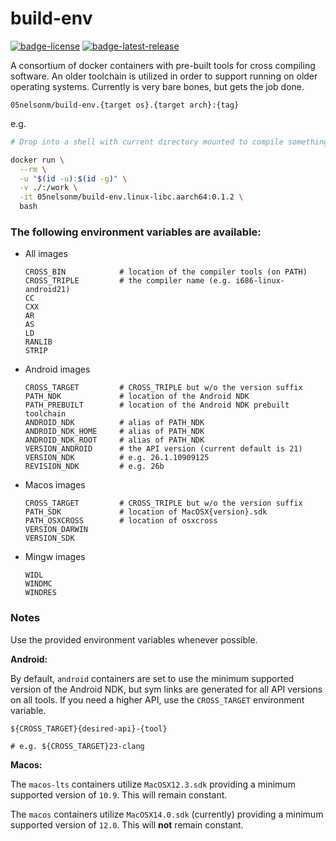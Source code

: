 # build-env

[![badge-license]][url-license]
[![badge-latest-release]][url-latest-release]

A consortium of docker containers with pre-built tools for cross compiling software. 
An older toolchain is utilized in order to support running on older operating systems. 
Currently is very bare bones, but gets the job done.

`05nelsonm/build-env.{target os}.{target arch}:{tag}`

e.g.
```sh
# Drop into a shell with current directory mounted to compile something for Linux aarch64

docker run \
  --rm \
  -u "$(id -u):$(id -g)" \
  -v ./:/work \
  -it 05nelsonm/build-env.linux-libc.aarch64:0.1.2 \
  bash
```

### The following environment variables are available:

 - All images
   ```
   CROSS_BIN            # location of the compiler tools (on PATH)
   CROSS_TRIPLE         # the compiler name (e.g. i686-linux-android21)
   CC
   CXX
   AR
   AS
   LD
   RANLIB
   STRIP
   ```

 - Android images
   ```
   CROSS_TARGET         # CROSS_TRIPLE but w/o the version suffix
   PATH_NDK             # location of the Android NDK
   PATH_PREBUILT        # location of the Android NDK prebuilt toolchain
   ANDROID_NDK          # alias of PATH_NDK
   ANDROID_NDK_HOME     # alias of PATH_NDK
   ANDROID_NDK_ROOT     # alias of PATH_NDK
   VERSION_ANDROID      # the API version (current default is 21)
   VERSION_NDK          # e.g. 26.1.10909125
   REVISION_NDK         # e.g. 26b
   ```

 - Macos images
   ```
   CROSS_TARGET         # CROSS_TRIPLE but w/o the version suffix
   PATH_SDK             # location of MacOSX{version}.sdk
   PATH_OSXCROSS        # location of osxcross
   VERSION_DARWIN
   VERSION_SDK
   ```

 - Mingw images
   ```
   WIDL
   WINDMC
   WINDRES
   ```

### Notes

Use the provided environment variables whenever possible.

**Android:**

By default, `android` containers are set to use the minimum supported version 
of the Android NDK, but sym links are generated for all API versions on all 
tools. If you need a higher API, use the `CROSS_TARGET` environment variable.

```
${CROSS_TARGET}{desired-api}-{tool}

# e.g. ${CROSS_TARGET}23-clang
```

**Macos:**

The `macos-lts` containers utilize `MacOSX12.3.sdk` providing a minimum supported 
version of `10.9`. This will remain constant.

The `macos` containers utilize `MacOSX14.0.sdk` (currently) providing a minimum supported 
version of `12.0`. This will **not** remain constant.

[badge-latest-release]: https://img.shields.io/badge/latest--release-0.1.2-blue.svg?style=flat
[badge-license]: https://img.shields.io/badge/license-Apache%20License%202.0-blue.svg?style=flat

[url-latest-release]: https://github.com/05nelsonm/build-env/releases/latest
[url-license]: https://www.apache.org/licenses/LICENSE-2.0
